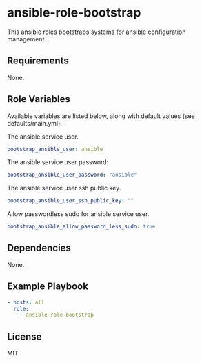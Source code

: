 # ansible-role-bootstrap

This ansible roles bootstraps systems for ansible configuration management.

## Requirements

None.

## Role Variables

Available variables are listed below, along with default values (see defaults/main.yml):

The ansible service user.

```yaml
bootstrap_ansible_user: ansible
```

The ansible service user password:

```yaml
bootstrap_ansible_user_password: "ansible"
```

The ansible service user ssh public key.

```yaml
bootstrap_ansible_user_ssh_public_key: ""
```

Allow passwordless sudo for ansible service user.

```yaml
bootstrap_ansible_allow_password_less_sudo: true
```

## Dependencies

None.

## Example Playbook

```YAML
- hosts: all
  role:
    - ansible-role-bootstrap
```

## License

MIT
